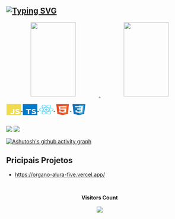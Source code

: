 ## [![Typing SVG](https://readme-typing-svg.herokuapp.com/?color=628FDB&size=35&center=true&vCenter=true&width=1000&lines=Hello,+my+name+is+Paulo+Henrique;I'm+22+years+old;I'm+from+Brazil;I+Course+systems+analysis+and+development;Be+Welcome!+:%29)](https://git.io/typing-svg)

<div align="center">
  <a href="https://github.com/Paulo-Henrique21">
  <img height="200em" width="49%" src="https://github-readme-stats.vercel.app/api?username=Paulo-Henrique21&show_icons=true&theme=dracula&include_all_commits=true&count_private=true"/>
  <img height="200em" width="49%" src="https://github-readme-stats.vercel.app/api/top-langs/?username=Paulo-Henrique21&layout=compact&langs_count=7&theme=dracula"/>
</div>
<div style="display: inline_block"><br>
  <img align="center" alt="PH-Js" height="30" width="40" src="https://raw.githubusercontent.com/devicons/devicon/master/icons/javascript/javascript-plain.svg">
  <img align="center" alt="PH-Ts" height="30" width="40" src="https://raw.githubusercontent.com/devicons/devicon/master/icons/typescript/typescript-plain.svg">
  <img align="center" alt="PH-React" height="30" width="40" src="https://raw.githubusercontent.com/devicons/devicon/master/icons/react/react-original.svg">
  <img align="center" alt="PH-HTML" height="30" width="40" src="https://raw.githubusercontent.com/devicons/devicon/master/icons/html5/html5-original.svg">
  <img align="center" alt="PH-CSS" height="30" width="40" src="https://raw.githubusercontent.com/devicons/devicon/master/icons/css3/css3-original.svg">
</div>
  
  ##
 
<div> 
  <a href = "mailto:ph.santc2@gmail.com"><img src="https://img.shields.io/badge/-Gmail-%23333?style=for-the-badge&logo=gmail&logoColor=white" target="_blank"></a>
  <a href="https://www.linkedin.com/in/paulo-henrique-souza-dev/" target="_blank"><img src="https://img.shields.io/badge/-LinkedIn-%230077B5?style=for-the-badge&logo=linkedin&logoColor=white" target="_blank"></a> 
  
  [![Ashutosh's github activity graph](https://github-readme-activity-graph.cyclic.app/graph?username=Paulo-Henrique21&bg_color=fff&color=000000&line=28199a&point=7c82a2&area=true&hide_border=true)](https://github.com/ashutosh00710/github-readme-activity-graph)
 
</div>
  
## Pricipais Projetos
- https://organo-alura-five.vercel.app/

<div align="center">
<br><p align="centre"><b>Visitors Count</b></p>  
<p align="center"><img align="center" src="https://profile-counter.glitch.me/{Paulo-Henrique21}/count.svg" /></p> 
<br>
</div>


